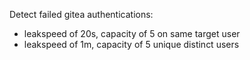 Detect failed gitea authentications:

 - leakspeed of 20s, capacity of 5 on same target user
 - leakspeed of 1m, capacity of 5 unique distinct users